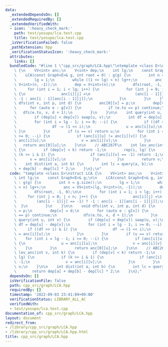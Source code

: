 ```yaml
---
data:
  _extendedDependsOn: []
  _extendedRequiredBy: []
  _extendedVerifiedWith:
  - icon: ':heavy_check_mark:'
    path: test/yosupo/lca.test.cpp
    title: test/yosupo/lca.test.cpp
  _isVerificationFailed: false
  _pathExtension: hpp
  _verificationStatusIcon: ':heavy_check_mark:'
  attributes:
    links: []
  bundledCode: "#line 1 \"cpp_src/graph/LCA.hpp\"\ntemplate <class E>\nstruct LCA\
    \ {\n    VV<int> anc;\n    V<int> dep;\n    int lg;\n    const Graph<E>& g;\n\n\
    \    LCA(const Graph<E>& g, int root = 0) : g(g) {\n        int n = g.size();\n\
    \        lg = 1;\n        while ((1 << lg) < n) lg++;\n        anc = VV<int>(lg,\
    \ V<int>(n, -1));\n        dep = V<int>(n);\n        dfs(root, -1, 0);\n\n   \
    \     for (int i = 1; i < lg; i++) {\n            for (int j = 0; j < n; j++)\
    \ {\n                anc[i][j] =\n                    (anc[i - 1][j] == -1) ?\
    \ -1 : anc[i - 1][anc[i - 1][j]];\n            }\n        }\n    }\n\n    void\
    \ dfs(int v, int p, int d) {\n        anc[0][v] = p;\n        dep[v] = d;\n  \
    \      for (auto e : g[v]) {\n            if (e.to == p) continue;\n         \
    \   dfs(e.to, v, d + 1);\n        }\n    }\n\n    int query(int u, int v) {\n\
    \        if (dep[u] < dep[v]) swap(u, v);\n        int df = dep[u] - dep[v];\n\
    \        for (int i = lg - 1; i >= 0; --i) {\n            if ((df >> i) & 1) {\n\
    \                df -= (1 << i);\n                u = anc[i][u];\n           \
    \ }\n        }\n        if (u == v) return u;\n        for (int i = lg - 1; i\
    \ >= 0; --i) {\n            if (anc[i][u] != anc[i][v]) {\n                u =\
    \ anc[i][u];\n                v = anc[i][v];\n            }\n        }\n     \
    \   return anc[0][u];\n    }\n\n    // ABC267F\n    int lev_anc(int v, int k)\
    \ {\n        if (dep[v] < k) return -1;\n        rep(i, lg) {\n            if\
    \ (k >> i & 1) {\n                if (anc[i][v] == -1) return -1;\n          \
    \      v = anc[i][v];\n            }\n        }\n        return v;\n    }\n\n\
    \    int dist(int a, int b) {\n        int lc = query(a, b);\n        return dep[a]\
    \ + dep[b] - dep[lc] * 2;\n    }\n};\n"
  code: "template <class E>\nstruct LCA {\n    VV<int> anc;\n    V<int> dep;\n   \
    \ int lg;\n    const Graph<E>& g;\n\n    LCA(const Graph<E>& g, int root = 0)\
    \ : g(g) {\n        int n = g.size();\n        lg = 1;\n        while ((1 << lg)\
    \ < n) lg++;\n        anc = VV<int>(lg, V<int>(n, -1));\n        dep = V<int>(n);\n\
    \        dfs(root, -1, 0);\n\n        for (int i = 1; i < lg; i++) {\n       \
    \     for (int j = 0; j < n; j++) {\n                anc[i][j] =\n           \
    \         (anc[i - 1][j] == -1) ? -1 : anc[i - 1][anc[i - 1][j]];\n          \
    \  }\n        }\n    }\n\n    void dfs(int v, int p, int d) {\n        anc[0][v]\
    \ = p;\n        dep[v] = d;\n        for (auto e : g[v]) {\n            if (e.to\
    \ == p) continue;\n            dfs(e.to, v, d + 1);\n        }\n    }\n\n    int\
    \ query(int u, int v) {\n        if (dep[u] < dep[v]) swap(u, v);\n        int\
    \ df = dep[u] - dep[v];\n        for (int i = lg - 1; i >= 0; --i) {\n       \
    \     if ((df >> i) & 1) {\n                df -= (1 << i);\n                u\
    \ = anc[i][u];\n            }\n        }\n        if (u == v) return u;\n    \
    \    for (int i = lg - 1; i >= 0; --i) {\n            if (anc[i][u] != anc[i][v])\
    \ {\n                u = anc[i][u];\n                v = anc[i][v];\n        \
    \    }\n        }\n        return anc[0][u];\n    }\n\n    // ABC267F\n    int\
    \ lev_anc(int v, int k) {\n        if (dep[v] < k) return -1;\n        rep(i,\
    \ lg) {\n            if (k >> i & 1) {\n                if (anc[i][v] == -1) return\
    \ -1;\n                v = anc[i][v];\n            }\n        }\n        return\
    \ v;\n    }\n\n    int dist(int a, int b) {\n        int lc = query(a, b);\n \
    \       return dep[a] + dep[b] - dep[lc] * 2;\n    }\n};"
  dependsOn: []
  isVerificationFile: false
  path: cpp_src/graph/LCA.hpp
  requiredBy: []
  timestamp: '2022-09-03 23:41:09+09:00'
  verificationStatus: LIBRARY_ALL_AC
  verifiedWith:
  - test/yosupo/lca.test.cpp
documentation_of: cpp_src/graph/LCA.hpp
layout: document
redirect_from:
- /library/cpp_src/graph/LCA.hpp
- /library/cpp_src/graph/LCA.hpp.html
title: cpp_src/graph/LCA.hpp
---
```

